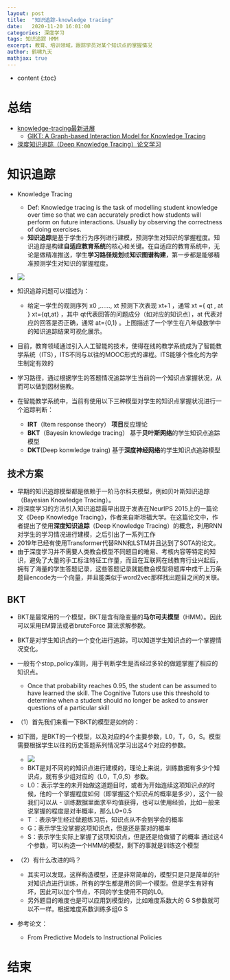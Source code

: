 ```yaml
---
layout: post
title:  "知识追踪-knowledge tracing"
date:   2020-11-20 16:01:00
categories: 深度学习
tags: 知识追踪 HMM
excerpt: 教育、培训领域，跟踪学员对某个知识点的掌握情况
author: 鹤啸九天
mathjax: true
---
```


* content
{:toc}

# 总结

- [knowledge-tracing最新进展](https://paperswithcode.com/task/knowledge-tracing)
  - [GIKT: A Graph-based Interaction Model for Knowledge Tracing](https://paperswithcode.com/paper/gikt-a-graph-based-interaction-model-for)
- [深度知识追踪（Deep Knowledge Tracing）论文学习](https://blog.csdn.net/sereasuesue/article/details/108686717)

# 知识追踪

- Knowledge Tracing  
  - Def:  Knowledge tracing is the task of modelling student knowledge over time so that we can accurately predict how students will perform on future interactions. Usually by observing the correctness of doing exercises.
  - **知识追踪**是基于学生行为序列进行建模，预测学生对知识的掌握程度。知识追踪是构建**自适应教育系统**的核心和关键。在自适应的教育系统中，无论是做精准推送，学生**学习路径规划**或**知识图谱构建**，第一步都是能够精准预测学生对知识的掌握程度。
- ![](https://img-blog.csdnimg.cn/20200919221855940.png)
- 知识追踪问题可以描述为： 
  - 给定一学生的观测序列  x0 ,……, xt 预测下次表现 xt+1 ，通常 xt ={ qt , at } xt={qt,at} ，其中 qt代表回答的问题成分（如对应的知识点），at 代表对应的回答是否正确，通常 at={0,1} 。上图描述了一个学生在八年级数学中的知识追踪结果可视化展示。


- 目前，教育领域通过引入人工智能的技术，使得在线的教学系统成为了智能教学系统（ITS），ITS不同与以往的MOOC形式的课程。ITS能够个性化的为学生制定有效的
- 学习路径，通过根据学生的答题情况追踪学生当前的一个知识点掌握状况，从而可以做到因材施教。
- 在智能教学系统中，当前有使用以下三种模型对学生的知识点掌握状况进行一个追踪判断：
  - **IRT**（Item response theory）  **项目**反应理论
  - **BKT**（Bayesin knowledge tracing） 基于**贝叶斯网络**的学生知识点追踪模型
  - **DKT**(Deep konwledge traing)  基于**深度神经网络**的学生知识点追踪模型   

## 技术方案

- 早期的知识追踪模型都是依赖于一阶马尔科夫模型，例如贝叶斯知识追踪（Bayesian Knowledge Tracing）。
- 将深度学习的方法引入知识追踪最早出现于发表在NeurIPS 2015上的一篇论文《Deep Knowledge Tracing》，作者来自斯坦福大学。在这篇论文中，作者提出了使用**深度知识追踪**（Deep Knowledge Tracing）的概念，利用RNN对学生的学习情况进行建模，之后引出了一系列工作
- 2019年已经有使用Transformer代替RNN和LSTM并且达到了SOTA的论文。
- 由于深度学习并不需要人类教会模型不同题目的难易、考核内容等特定的知识，避免了大量的手工标注特征工作量，而且在互联网在线教育行业兴起后，拥有了海量的学生答题记录，这些答题记录就能教会模型将题库中成千上万条题目encode为一个向量，并且能类似于word2vec那样找出题目之间的关联。

## BKT
- BKT是最常用的一个模型，BKT是含有隐变量的**马尔可夫模型**（HMM）。因此可以采用EM算法或者bruteForce 算法求解参数。
- BKT是对学生知识点的一个变化进行追踪，可以知道学生知识点的一个掌握情况变化。
- 一般有个stop_policy准则，用于判断学生是否经过多轮的做题掌握了相应的知识点。      
  - Once that probability reaches 0.95, the student can be assumed to have learned the skill. The Cognitive Tutors use this threshold to determine when a student should no longer be asked to answer questions of a particular skill

- （1）首先我们来看一下BKT的模型是如何的：
- 如下图，是BKT的一个模型，以及对应的4个主要参数，L0，T，G，S。模型需要根据学生以往的历史答题系列情况学习出这4个对应的参数。
  - ![](https://images2015.cnblogs.com/blog/633472/201706/633472-20170630170929696-1687899647.png)
  - BKT是对不同的的知识点进行建模的，理论上来说，训练数据有多少个知识点，就有多少组对应的（L0，T,G,S）参数。
  - L0：表示学生的未开始做这道题目时，或者为开始连续这项知识点的时候，他的一个掌握程度如何（即掌握这个知识点的概率是多少），这个一般我们可以从  - 训练数据里面求平均值获得，也可以使用经验，比如一般来说掌握的程度是对半概率，那么L0=0.5
  - T ：表示学生经过做题练习后，知识点从不会到学会的概率
  - G：表示学生没掌握这项知识点，但是还是蒙对的概率
  - S：表示学生实际上掌握了这项知识点，但是还是给做错了的概率
通过这4个参数，可以构造一个HMM的模型，剩下的事就是训练这个模型

- （2）有什么改进的吗？
  - 其实可以发现，这样构造模型，还是非常简单的，模型只是只是简单的针对知识点进行训练，所有的学生都是用的同一个模型。但是学生有好有坏，因此可以加个节点，不同的学生使用不同的L0。
  - 另外题目的难度也是可以应用到模型的，比如难度系数大的 G S参数就可以不一样。根据难度系数训练多组G S
 
- 参考论文：
  - From Predictive Models to Instructional Policies


# 结束


